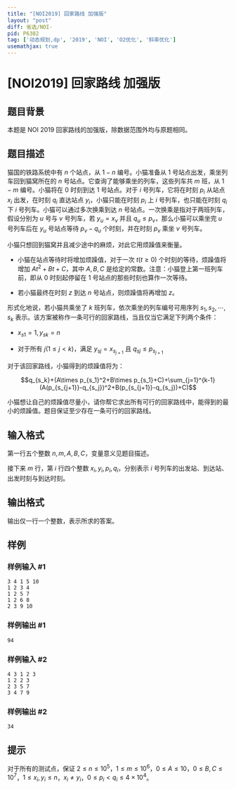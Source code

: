 ```yaml
---
title: "[NOI2019] 回家路线 加强版"
layout: "post"
diff: 省选/NOI-
pid: P6302
tag: ['动态规划,dp', '2019', 'NOI', 'O2优化', '斜率优化']
usemathjax: true
---
```


# [NOI2019] 回家路线 加强版
## 题目背景

本题是 NOI 2019 回家路线的加强版，除数据范围外均与原题相同。
## 题目描述

猫国的铁路系统中有 $n$ 个站点，从 $1 - n$ 编号。小猫准备从 $1$ 号站点出发，乘坐列车回到猫窝所在的 $n$ 号站点。它查询了能够乘坐的列车，这些列车共 $m$ 班，从 $1 - m$ 编号。小猫将在 $0$ 时刻到达 $1$ 号站点。对于 $i$ 号列车，它将在时刻 $p_i$ 从站点 $x_i$ 出发，在时刻 $q_i$ 直达站点 $y_i$，小猫只能在时刻 $p_i$ 上 $i$ 号列车，也只能在时刻 $q_i$ 下 $i$ 号列车。小猫可以通过多次换乘到达 $n$ 号站点。一次换乘是指对于两班列车，假设分别为 $u$ 号与 $v$ 号列车，若 $y_u = x_v$ 并且 $q_u \leq p_v$，那么小猫可以乘坐完 $u$ 号列车后在 $y_u$ 号站点等待 $p_v - q_u$ 个时刻，并在时刻 $p_v$ 乘坐 $v$ 号列车。

小猫只想回到猫窝并且减少途中的麻烦，对此它用烦躁值来衡量。

 - 小猫在站点等待时将增加烦躁值，对于一次 $t (t \geq 0)$ 个时刻的等待，烦躁值将增加 $At^2 + Bt + C$，其中 $A, B,C$ 是给定的常数。注意：小猫登上第一班列车前，即从 $0$ 时刻起停留在 $1$ 号站点的那些时刻也算作一次等待。

 - 若小猫最终在时刻 $z$ 到达 $n$ 号站点，则烦躁值将再增加 $z$。

形式化地说，若小猫共乘坐了 $k$ 班列车，依次乘坐的列车编号可用序列 $s_1, s_2, \cdots , s_k$ 表示。该方案被称作一条可行的回家路线，当且仅当它满足下列两个条件：

 - $x_{s1} = 1,y_{sk} = n$

 - 对于所有 $j (1 \leq j < k)$，满足 $y_{sj} = x_{s_{j+1}}$ 且 $q_{sj}\leq p_{s_{j+1}}$ 

对于该回家路线，小猫得到的烦躁值将为：

$$q_{s_k}+(A\times p_{s_1}^2+B\times p_{s_1}+C)+\sum_{j=1}^{k-1}(A(p_{s_{j+1}}-q_{s_j})^2+B(p_{s_{j+1}}-q_{s_j})+C)$$

小猫想让自己的烦躁值尽量小，请你帮它求出所有可行的回家路线中，能得到的最 小的烦躁值。题目保证至少存在一条可行的回家路线。
## 输入格式

第一行五个整数 $n, m, A, B,C$，变量意义见题目描述。

接下来 $m$ 行，第 $i$ 行四个整数 $x_i, y_i, p_i, q_i$，分别表示 $i$ 号列车的出发站、到达站、出发时刻与到达时刻。
## 输出格式

输出仅一行一个整数，表示所求的答案。
## 样例

### 样例输入 #1
```
3 4 1 5 10
1 2 3 4
1 2 5 7
1 2 6 8
2 3 9 10
```
### 样例输出 #1
```
94
```
### 样例输入 #2
```
4 3 1 2 3
1 2 2 3
2 3 5 7
3 4 7 9
```
### 样例输出 #2
```
34
```
## 提示

对于所有的测试点，保证 $2\le n\le 10^5$，$1\le m\le  10^6$，$0\le 
A\le 10$，$0\le B,C\le 10^7$，$1\le x_i,y_i\le n$，$x_i\neq y_i$，$0\le p_i<q_i\le 4\times 10^4$。
